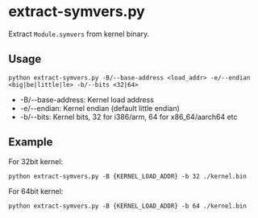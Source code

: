# extract-symvers.py

Extract `Module.symvers` from kernel binary.

## Usage

```
python extract-symvers.py -B/--base-address <load_addr> -e/--endian <big|be|little|le> -b/--bits <32|64>
```

  - -B/--base-address: Kernel load address
  - -e/--endian: Kernel endian (default little endian)
  - -b/--bits: Kernel bits, 32 for i386/arm, 64 for x86_64/aarch64 etc

## Example

For 32bit kernel:

```
python extract-symvers.py -B {KERNEL_LOAD_ADDR} -b 32 ./kernel.bin
```

For 64bit kernel:
```
python extract-symvers.py -B {KERNEL_LOAD_ADDR} -b 64 ./kernel.bin
```

